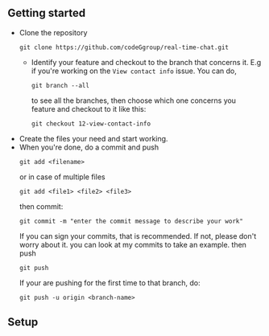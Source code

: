 ## Getting started

- Clone the repository
  ```shell
  git clone https://github.com/codeGgroup/real-time-chat.git
  ```
  - Identify your feature and checkout to the branch that concerns it. E.g if you're working on the `View contact info`
    issue. You can do,
    ```shell
    git branch --all
    ```
    to see all the branches, then choose which one concerns you feature and checkout to it like this:
    ```shell
    git checkout 12-view-contact-info
    ```
- Create the files your need and start working.
- When you're done, do a commit and push
  ```shell
  git add <filename>
  ```
  or in case of multiple files
  ```shell
  git add <file1> <file2> <file3>
  ```
  then commit:
  ```shell
  git commit -m "enter the commit message to describe your work"
  ```
  If you can sign your commits, that is recommended. If not, please don't worry about it.
  you can look at my commits to take an example.
  then push
  ```shell
  git push
  ```
  If your are pushing for the first time to that branch, do:
  ```shell
  git push -u origin <branch-name>
  ```
## Setup

